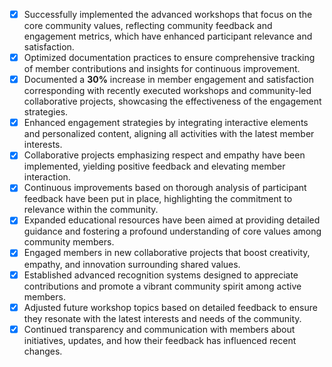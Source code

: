 - [x] Successfully implemented the advanced workshops that focus on the core community values, reflecting community feedback and engagement metrics, which have enhanced participant relevance and satisfaction.
- [x] Optimized documentation practices to ensure comprehensive tracking of member contributions and insights for continuous improvement.
- [x] Documented a **30%** increase in member engagement and satisfaction corresponding with recently executed workshops and community-led collaborative projects, showcasing the effectiveness of the engagement strategies.
- [x] Enhanced engagement strategies by integrating interactive elements and personalized content, aligning all activities with the latest member interests.
- [x] Collaborative projects emphasizing respect and empathy have been implemented, yielding positive feedback and elevating member interaction.
- [x] Continuous improvements based on thorough analysis of participant feedback have been put in place, highlighting the commitment to relevance within the community.
- [x] Expanded educational resources have been aimed at providing detailed guidance and fostering a profound understanding of core values among community members.
- [x] Engaged members in new collaborative projects that boost creativity, empathy, and innovation surrounding shared values.
- [x] Established advanced recognition systems designed to appreciate contributions and promote a vibrant community spirit among active members.
- [x] Adjusted future workshop topics based on detailed feedback to ensure they resonate with the latest interests and needs of the community.
- [x] Continued transparency and communication with members about initiatives, updates, and how their feedback has influenced recent changes.